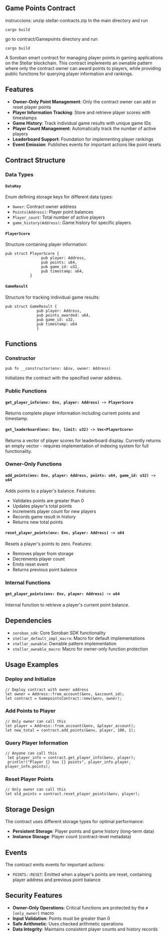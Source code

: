 ## Game Points Contract

instruccions:
unzip stellar-contracts.zip
 In the main directory and run 
```plaintext
cargo build
```
go to contract/Gamepoints directory and run
```plaintext
cargo build
```

A Soroban smart contract for managing player points in gaming applications on the Stellar blockchain. This contract implements an ownable pattern where only the contract owner can award points to players, while providing public functions for querying player information and rankings.

## Features

*   **Owner-Only Point Management**: Only the contract owner can add or reset player points
*   **Player Information Tracking**: Store and retrieve player scores with timestamps
*   **Game History**: Track individual game results with unique game IDs
*   **Player Count Management**: Automatically track the number of active players
*   **Leaderboard Support**: Foundation for implementing player rankings
*   **Event Emission**: Publishes events for important actions like point resets

## Contract Structure

### Data Types

#### `DataKey`

Enum defining storage keys for different data types:

*   `Owner`: Contract owner address
*   `Points(Address)`: Player point balances
*   `Player_count`: Total number of active players
*   `game_history(Address)`: Game history for specific players

#### `PlayerScore`

Structure containing player information:

```plaintext
pub struct PlayerScore {     
       		    pub player: Address, 
           		pub points: u64, 
           		pub game_id: u32,
          		pub timestamp: u64,
           }
```

#### `GameResult`

Structure for tracking individual game results:

```plaintext
pub struct GameResult {     
              pub player: Address,
              pub points_awarded: u64,  
              pub game_id: u32,   
              pub timestamp: u64
              }
```

## Functions

### Constructor

```plaintext
pub fn __constructor(env: &Env, owner: Address)
```

Initializes the contract with the specified owner address.

### Public Functions

#### `get_player_info(env: Env, player: Address) -> PlayerScore`

Returns complete player information including current points and timestamp.

#### `get_leaderboard(env: Env, limit: u32) -> Vec<PlayerScore>`

Returns a vector of player scores for leaderboard display. Currently returns an empty vector - requires implementation of indexing system for full functionality.

### Owner-Only Functions

#### `add_points(env: Env, player: Address, points: u64, game_id: u32) -> u64`

Adds points to a player's balance. Features:

*   Validates points are greater than 0
*   Updates player's total points
*   Increments player count for new players
*   Records game result in history
*   Returns new total points

#### `reset_player_points(env: Env, player: Address) -> u64`

Resets a player's points to zero. Features:

*   Removes player from storage
*   Decrements player count
*   Emits reset event
*   Returns previous point balance

### Internal Functions

#### `get_player_points(env: Env, player: Address) -> u64`

Internal function to retrieve a player's current point balance.

## Dependencies

*   `soroban_sdk`: Core Soroban SDK functionality
*   `stellar_default_impl_macro`: Macro for default implementations
*   `stellar_ownable`: Ownable pattern implementation
*   `stellar_ownable_macro`: Macro for owner-only function protection

## Usage Examples

### Deploy and Initialize

```plaintext
// Deploy contract with owner address 
let owner = Address::from_account(&env, &account_id); 
let contract = GamepointsContract::new(&env, owner);
```

### Add Points to Player

```plaintext
// Only owner can call this 
let player = Address::from_account(&env, &player_account); 
let new_total = contract.add_points(&env, player, 100, 1);
```

### Query Player Information

```plaintext
// Anyone can call this 
 let player_info = contract.get_player_info(&env, player); 
 println!("Player {} has {} points", player_info.player, player_info.points);
```

### Reset Player Points

```plaintext
// Only owner can call this 
let old_points = contract.reset_player_points(&env, player);
```

## Storage Design

The contract uses different storage types for optimal performance:

*   **Persistent Storage**: Player points and game history (long-term data)
*   **Instance Storage**: Player count (contract-level metadata)

## Events

The contract emits events for important actions:

*   `POINTS::RESET`: Emitted when a player's points are reset, containing player address and previous point balance

## Security Features

*   **Owner-Only Operations**: Critical functions are protected by the `#[only_owner]` macro
*   **Input Validation**: Points must be greater than 0
*   **Safe Arithmetic**: Uses checked arithmetic operations
*   **Data Integrity**: Maintains consistent player counts and history records
